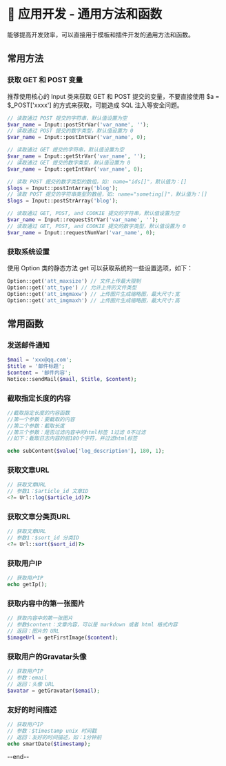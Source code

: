 # 🥝 应用开发 - 通用方法和函数

能够提高开发效率，可以直接用于模板和插件开发的通用方法和函数。

## 常用方法

### 获取 GET 和 POST 变量

推荐使用核心的 Input 类来获取 GET 和 POST 提交的变量，不要直接使用 $a = $_POST['xxxx'] 的方式来获取，可能造成 SQL 注入等安全问题。

```php
// 读取通过 POST 提交的字符串，默认值设置为空
$var_name = Input::postStrVar('var_name', '');
// 读取通过 POST 提交的数字类型，默认值设置为 0
$var_name = Input::postIntVar('var_name', 0);

// 读取通过 GET 提交的字符串，默认值设置为空
$var_name = Input::getStrVar('var_name', '');
// 读取通过 GET 提交的数字类型，默认值设置为 0
$var_name = Input::getIntVar('var_name', 0);

// 读取 POST 提交的数字类型的数组，如: name="ids[]"，默认值为：[]
$logs = Input::postIntArray('blog');
// 读取 POST 提交的字符串类型的数组，如: name="someting[]"，默认值为：[]
$logs = Input::postStrArray('blog');

// 读取通过 GET, POST, and COOKIE 提交的字符串，默认值设置为空
$var_name = Input::requestStrVar('var_name', '');
// 读取通过 GET, POST, and COOKIE 提交的数字类型，默认值设置为 0
$var_name = Input::requestNumVar('var_name', 0);
```

### 获取系统设置

使用 Option 类的静态方法 get 可以获取系统的一些设置选项，如下：

```php
Option::get('att_maxsize') // 文件上传最大限制
Option::get('att_type') // 允许上传的文件类型
Option::get('att_imgmaxw') // 上传图片生成缩略图，最大尺寸:宽
Option::get('att_imgmaxh') // 上传图片生成缩略图，最大尺寸:高
```

## 常用函数

### 发送邮件通知

```php
$mail = 'xxx@qq.com';
$title = '邮件标题';
$content = '邮件内容';
Notice::sendMail($mail, $title, $content);
```

### 截取指定长度的内容

```php
//截取指定长度的内容函数
//第一个参数：要截取的内容
//第二个参数：截取长度
//第三个参数：是否过滤内容中的html标签 1过滤 0不过滤
//如下：截取日志内容的前180个字符，并过滤html标签

echo subContent($value['log_description'], 180, 1);

```

### 获取文章URL

```php
// 获取文章URL
// 参数1：$article_id 文章ID
<?= Url::log($article_id)?>
```

### 获取文章分类页URL

```php
// 获取文章URL
// 参数1：$sort_id 分类ID
<?= Url::sort($sort_id)?>
```

### 获取用户IP

```php
// 获取用户IP
echo getIp();
```

### 获取内容中的第一张图片

```php
// 获取内容中的第一张图片
// 参数$content：文章内容，可以是 markdown 或者 html 格式内容
// 返回：图片的 URL
$imageUrl = getFirstImage($content);
```

### 获取用户的Gravatar头像

```php
// 获取用户IP
// 参数：email
// 返回：头像 URL
$avatar = getGravatar($email);
```

### 友好的时间描述

```php
// 获取用户IP
// 参数：$timestamp unix 时间戳
// 返回：友好的时间描述，如：1分钟前
echo smartDate($timestamp);
```

--end--